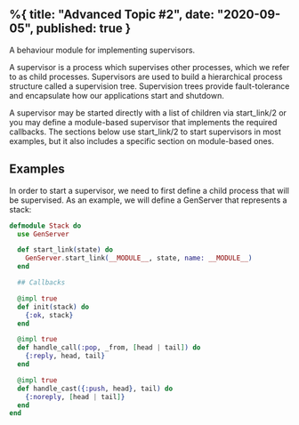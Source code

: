 %{
    title: "Advanced Topic #2",
    date: "2020-09-05",
    published: true
}
---

A behaviour module for implementing supervisors.

A supervisor is a process which supervises other processes, which we refer to as child processes. Supervisors are used to build a hierarchical process structure called a supervision tree. Supervision trees provide fault-tolerance and encapsulate how our applications start and shutdown.

A supervisor may be started directly with a list of children via start_link/2 or you may define a module-based supervisor that implements the required callbacks. The sections below use start_link/2 to start supervisors in most examples, but it also includes a specific section on module-based ones.

## Examples
In order to start a supervisor, we need to first define a child process that will be supervised. As an example, we will define a GenServer that represents a stack:

```elixir
defmodule Stack do
  use GenServer

  def start_link(state) do
    GenServer.start_link(__MODULE__, state, name: __MODULE__)
  end

  ## Callbacks

  @impl true
  def init(stack) do
    {:ok, stack}
  end

  @impl true
  def handle_call(:pop, _from, [head | tail]) do
    {:reply, head, tail}
  end

  @impl true
  def handle_cast({:push, head}, tail) do
    {:noreply, [head | tail]}
  end
end
```